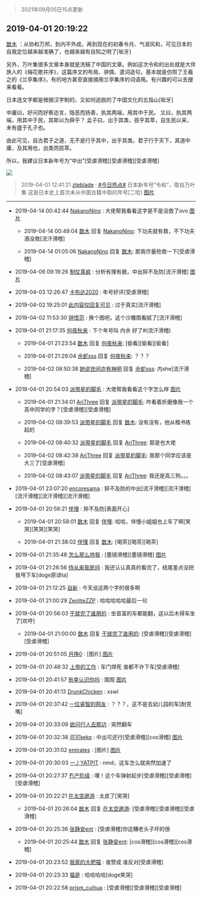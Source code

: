 > 2021年09月05日15点更新
<link rel="stylesheet" href="https://cdn.jsdelivr.net/gh/taotie6/sampleJSON@main/css/photo_show.css">


 ## 2019-04-01 20:19:22 

 [㪚木](https://www.coolapk.com/feed/11030653?shareKey=YmE3YjE4NWRlMzk3NjEzMTc0YTU~) ：从协和万邦，到内平外成，再到现在的初春令月、气淑风和，可见日本的自我定位越来越准确了，也越来越有自知之明了[呲牙]

另外，万叶集很多文章本身就是洗稿了中国的文章。例如这次令和的出处就是大伴旅人的《梅花歌并序》，这篇序文的布局、骈偶、遣词造句，基本就是仿照了王羲之的《兰亭集序》<!--break-->，有的地方甚至直接摘用兰亭集序的词语用。有兴趣的可以去搜来看看。

日本连文字都是根据汉字制的，又如何逃脱的了中国文化的五指山[呲牙]

中庸曰，好问而好察迩言，隐恶而扬善，执其两端，用其中于民。
又曰，执其两端，用其中于民，其斯以为舜乎？
孟子曰，出于其类，拔乎其萃，自生民以来，未有盛于孔子也。

由此可见，自古君子之道，无不是行乎其中，出乎其类。君子行于天下，其道中庸，及其用也，出类而拔萃。

所以，我建议日本新年号为“中出”[受虐滑稽][受虐滑稽][受虐滑稽] 

<div class="album">
<img class="img-item" src="http://image.coolapk.com/feed/2019/0311/00/1081091_1552234779_5913@360x286.jpg" />
</div>

> 2019-04-01 12:41:21 
> [zteblade](https://www.coolapk.com/feed/11023933?shareKey=NGUzMmFmYTQ1ZWI1NjEzMTc0YTU~) : <a class="feed-link-tag" href="/t/今日热点?type=0">#今日热点#</a> 日本新年号“令和”，取自万叶集 这是日本史上首次未从中国古籍中取的年号[二哈] 
[图片]()

 ------- 

- 2019-04-14 00:42:44 [NakanoNino](uid=1312011) : 大佬帮我看看这字是不是没救了ovo [图片](http://image.coolapk.com/feed/2019/0414/00/1312011_1555173762_0202@2016x4032.jpg)

    - 2019-04-14 00:49:04 [㪚木](uid=1081091) 回复 [NakanoNino](uid=1312011): 下功夫就有救，不下功夫酒没救[流汗滑稽] 

    - 2019-04-14 01:05:06 [NakanoNino](uid=1312011) 回复 [㪚木](uid=1081091): 那我尽量抢救一下[受虐滑稽] 

- 2019-04-06 09:19:26 [制仗真疯](uid=1495824) : 分析有理有据，中出猝不及防[流汗滑稽] [图片](http://image.coolapk.com/feed/2019/0406/09/1495824_1554513563_8308@475x327.jpg)

- 2019-04-03 12:26:47 [卡布达2020](uid=696546) : 年号好评[受虐滑稽] 

- 2019-04-02 19:25:01 [此内容仅回复可见](uid=1476004) : 过于真实[流汗滑稽] 

- 2019-04-02 11:53:30 [钟悟范](uid=2436081) : 换个图吧，这个沙雕图看腻了[流汗滑稽] 

- 2019-04-01 21:17:35 [何夜秋来](uid=552467) : 下个年号叫  内佘  好了#(流汗滑稽) 

    - 2019-04-01 21:23:54 [㪚木](uid=1081091) 回复 [何夜秋来](uid=552467): [偷看][偷看][偷看] 

    - 2019-04-01 21:29:04 [佘蛇sss](uid=455650) 回复 [何夜秋来](uid=552467): ？？？ 

    - 2019-04-02 08:50:38 [她说世间亦有神明](uid=542825) 回复 [佘蛇sss](uid=455650): 内she[流汗滑稽] 

- 2019-04-01 20:54:03 [派带星的脚毛](uid=1014357) : 大佬帮我看看这个字怎么样 [图片](http://image.coolapk.com/feed/2019/0401/20/1014357_1554123240_4194@2133x1600.jpg)

    - 2019-04-01 21:34:01 [AriThree](uid=1560115) 回复 [派带星的脚毛](uid=1014357): 咋看着折磨像我一个高中同学的字？[受虐滑稽][受虐滑稽] 

    - 2019-04-02 08:39:53 [派带星的脚毛](uid=1014357) 回复 [㪚木](uid=1081091): 没有没有，他从楷书练起的 

    - 2019-04-02 08:40:32 [派带星的脚毛](uid=1014357) 回复 [AriThree](uid=1560115): 那是也大佬 

    - 2019-04-02 08:42:38 [AriThree](uid=1560115) 回复 [派带星的脚毛](uid=1014357): 我那个同学应该是大三了[受虐滑稽] 

    - 2019-04-02 08:43:07 [派带星的脚毛](uid=1014357) 回复 [AriThree](uid=1560115): 我还是高三狗。。。 

- 2019-04-01 23:07:20 [encoresama](uid=1084505) : 猝不及防的中出[流汗滑稽][流汗滑稽][流汗滑稽][流汗滑稽][流汗滑稽] 

- 2019-04-01 20:56:21 [佯慢](uid=888105) : 猝不及防[表面开心] 

    - 2019-04-01 20:58:01 [㪚木](uid=1081091) 回复 [佯慢](uid=888105): 哈哈，佯慢小姐姐也上车了啊[笑哭][笑哭][笑哭] 

    - 2019-04-01 21:38:02 [佯慢](uid=888105) 回复 [㪚木](uid=1081091): [喝茶][喝茶][喝茶] 

- 2019-04-01 21:35:48 [怎么那么帅我](uid=1421130) : [墨镜滑稽][墨镜滑稽] [图片](http://image.coolapk.com/feed/2019/0401/21/1421130_1554125746_5573@720x662.jpg)

- 2019-04-01 21:26:56 [侍从来我房间](uid=714806) : 我还认认真真的看完了，结尾差点没把我甩下车[doge原谅ta] 

- 2019-04-01 21:12:25 [自新](uid=2031956) : 今天谈这两个字的很多啊 

- 2019-04-01 21:00:29 [ZeoliteZZP](uid=1091047) : 哈哈哈哈哈最后一句 

- 2019-04-01 20:56:03 [干就完了谁用的](uid=848422) : 坐首富的车都能翻，这以后木得车坐了[欢呼] 

    - 2019-04-01 21:00:00 [㪚木](uid=1081091) 回复 [干就完了谁用的](uid=848422): [受虐滑稽][受虐滑稽][受虐滑稽] 

- 2019-04-01 20:51:05 [月挣0](uid=2517331) : [图片] [图片](http://image.coolapk.com/feed/2019/0401/20/2517331_1554123062_7927@186x164.jpg)

- 2019-04-01 20:48:32 [上帝的工作](uid=644443) : 车门焊死 谁都不许下车[受虐滑稽] 

- 2019-04-01 20:41:57 [有幸认识你吗](uid=1202978) : 围观 [图片](http://image.coolapk.com/feed/2019/0401/20/1202978_1554122515_0645@440x436.jpg)

- 2019-04-01 20:41:13 [DrunkChicken](uid=1512379) : xswl 

- 2019-04-01 20:37:42 [一位睿智的网友](uid=2057591) : ？？？，这不是去幼儿园的车[耐克嘴] 

- 2019-04-01 20:33:09 [欲问行人去那边](uid=826969) : 突然翻车 

- 2019-04-01 20:32:38 [可可keke](uid=2190423) : 中出可还行[受虐滑稽][cos滑稽] [图片](http://image.coolapk.com/feed/2019/0401/20/2190423_1554121956_0074@658x255.jpg)

- 2019-04-01 20:31:02 [emirates](uid=2140963) : [图片] [图片](http://image.coolapk.com/feed/2019/0401/20/2140963_1554121859_8297@183x198.jpg)

- 2019-04-01 20:30:03 [一丿YATPIT](uid=1172282) : nmd，这车怎么就突然加速了 

- 2019-04-01 20:27:37 [冇产阶级](uid=594544) : 噢！这个车弹射起步[受虐滑稽][受虐滑稽][受虐滑稽] 

- 2019-04-01 20:22:21 [在太空遨游](uid=1105791) : 太皮了[笑哭] 

    - 2019-04-01 20:26:04 [㪚木](uid=1081091) 回复 [在太空遨游](uid=1105791): [受虐滑稽][受虐滑稽][受虐滑稽] 

- 2019-04-01 20:25:36 [张静安ent](uid=2086642) : [受虐滑稽]你这糟老头子坏的很 

    - 2019-04-01 20:25:44 [㪚木](uid=1081091) 回复 [张静安ent](uid=2086642): [cos滑稽][cos滑稽][cos滑稽] 

- 2019-04-01 20:23:52 [我家的大肥猫](uid=647720) : 谁赞成  谁反对[受虐滑稽] 

- 2019-04-01 20:23:33 [猫是](uid=1313320) : 哈哈哈哈[doge笑哭] 

- 2019-04-01 20:22:58 [prism_cuihua](uid=1243854) : [受虐滑稽][受虐滑稽][受虐滑稽] 

